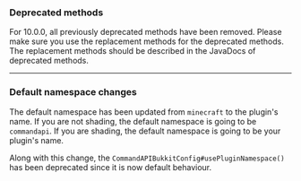 ### Deprecated methods

For 10.0.0, all previously deprecated methods have been removed. Please make sure you use the replacement methods for the deprecated methods. The replacement methods should be described in the JavaDocs of deprecated methods.

-----

### Default namespace changes

The default namespace has been updated from `minecraft` to the plugin's name. If you are not shading, the default namespace is going to be `commandapi`. If you are shading, the default namespace is going to be your plugin's name.

Along with this change, the `CommandAPIBukkitConfig#usePluginNamespace()` has been deprecated since it is now default behaviour.
